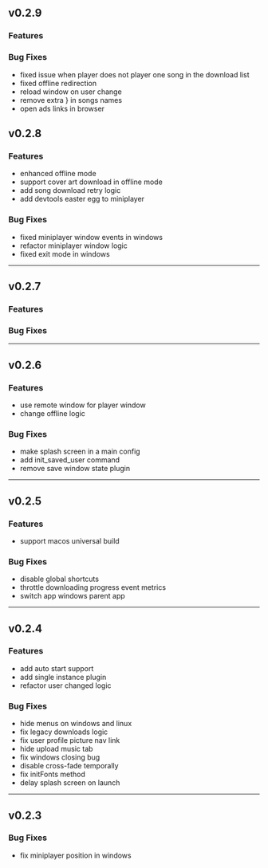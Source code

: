 ## v0.2.9

### Features

### Bug Fixes

- fixed issue when player does not player one song in the download list
- fixed offline redirection
- reload window on user change
- remove extra } in songs names
- open ads links in browser

## v0.2.8

### Features

- enhanced offline mode
- support cover art download in offline mode
- add song download retry logic
- add devtools easter egg to miniplayer

### Bug Fixes

- fixed miniplayer window events in windows
- refactor miniplayer window logic
- fixed exit mode in windows

---

## v0.2.7

### Features

### Bug Fixes

---

## v0.2.6

### Features

- use remote window for player window
- change offline logic

### Bug Fixes

- make splash screen in a main config
- add init_saved_user command
- remove save window state plugin

---

## v0.2.5

### Features

- support macos universal build

### Bug Fixes

- disable global shortcuts
- throttle downloading progress event metrics
- switch app windows parent app 

---

## v0.2.4

### Features

- add auto start support
- add single instance plugin
- refactor user changed logic

### Bug Fixes

- hide menus on windows and linux
- fix legacy downloads logic
- fix user profile picture nav link
- hide upload music tab
- fix windows closing bug
- disable cross-fade temporally
- fix initFonts method
- delay splash screen on launch 

---

## v0.2.3


### Bug Fixes

- fix miniplayer position in windows 

